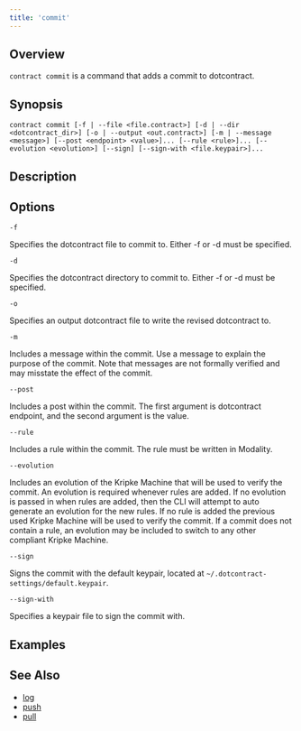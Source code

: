 ```yaml
---
title: 'commit'
---
```


## Overview

`contract commit` is a command that adds a commit to dotcontract.

## Synopsis

```wrapped
contract commit [-f | --file <file.contract>] [-d | --dir <dotcontract_dir>] [-o | --output <out.contract>] [-m | --message <message>] [--post <endpoint> <value>]... [--rule <rule>]... [--evolution <evolution>] [--sign] [--sign-with <file.keypair>]...
```

## Description


## Options

```flags
-f
```
Specifies the dotcontract file to commit to. Either -f or -d must be specified.

```flags
-d
```
Specifies the dotcontract directory to commit to. Either -f or -d must be specified.

```flags
-o
```
Specifies an output dotcontract file to write the revised dotcontract to.

```flags
-m
```
Includes a message within the commit. Use a message to explain the purpose of the commit. Note that messages are not formally verified and may misstate the effect of the commit.

```flags
--post
```
Includes a post within the commit. The first argument is dotcontract endpoint, and the second argument is the value.

```flags
--rule
```
Includes a rule within the commit. The rule must be written in Modality.

```flags
--evolution
```
Includes an evolution of the Kripke Machine that will be used to verify the commit. An evolution is required whenever rules are added. If no evolution is passed in when rules are added, then the CLI will attempt to auto generate an evolution for the new rules. If no rule is added the previous used Kripke Machine will be used to verify the commit. If a commit does not contain a rule, an evolution may be included to switch to any other compliant Kripke Machine.

```flags
--sign
```
Signs the commit with the default keypair, located at `~/.dotcontract-settings/default.keypair`.

```flags
--sign-with
```
Specifies a keypair file to sign the commit with.

## Examples


## See Also

* [log](/docs/cli/log)
* [push](/docs/cli/push)
* [pull](/docs/cli/pull)